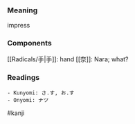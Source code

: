 ### Meaning

impress

### Components

[[Radicals/手|手]]: hand [[奈]]: Nara; what?

### Readings

```
- Kunyomi: さ.す, お.す
- Onyomi: ナツ
```

#kanji
